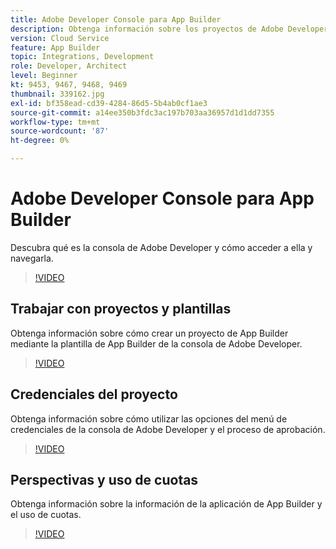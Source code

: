 ```yaml
---
title: Adobe Developer Console para App Builder
description: Obtenga información sobre los proyectos de Adobe Developer Console y App Builder .
version: Cloud Service
feature: App Builder
topic: Integrations, Development
role: Developer, Architect
level: Beginner
kt: 9453, 9467, 9468, 9469
thumbnail: 339162.jpg
exl-id: bf358ead-cd39-4284-86d5-5b4ab0cf1ae3
source-git-commit: a14ee350b3fdc3ac197b703aa36957d1d1dd7355
workflow-type: tm+mt
source-wordcount: '87'
ht-degree: 0%

---
```


# Adobe Developer Console para App Builder

Descubra qué es la consola de Adobe Developer y cómo acceder a ella y navegarla.

>[!VIDEO](https://video.tv.adobe.com/v/339162/?quality=12&learn=on)

## Trabajar con proyectos y plantillas

Obtenga información sobre cómo crear un proyecto de App Builder mediante la plantilla de App Builder de la consola de Adobe Developer.

>[!VIDEO](https://video.tv.adobe.com/v/339163/?quality=12&learn=on)

## Credenciales del proyecto

Obtenga información sobre cómo utilizar las opciones del menú de credenciales de la consola de Adobe Developer y el proceso de aprobación.

>[!VIDEO](https://video.tv.adobe.com/v/339164/?quality=12&learn=on)

## Perspectivas y uso de cuotas

Obtenga información sobre la información de la aplicación de App Builder y el uso de cuotas.

>[!VIDEO](https://video.tv.adobe.com/v/339165/?quality=12&learn=on)
